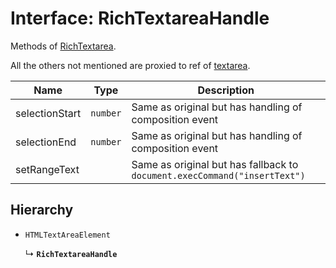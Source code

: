# Interface: RichTextareaHandle

Methods of [RichTextarea](../API.md#richtextarea).

All the others not mentioned are proxied to ref of [textarea](https://developer.mozilla.org/en-US/docs/Web/API/HTMLTextAreaElement).

| Name              | Type     | Description                                                               |
| ----------------- | -------- | ------------------------------------------------------------------------- |
| selectionStart    | `number` | Same as original but has handling of composition event                    |
| selectionEnd      | `number` | Same as original but has handling of composition event                    |
| setRangeText      |          | Same as original but has fallback to `document.execCommand("insertText")` |

## Hierarchy

- `HTMLTextAreaElement`

  ↳ **`RichTextareaHandle`**
